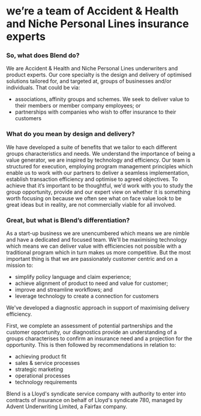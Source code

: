 # we’re a team of Accident & Health and Niche Personal Lines insurance experts

### So, what does Blend do?

We are Accident & Health and Niche Personal Lines underwriters and product experts.
Our core specialty is the design and delivery of optimised solutions tailored for, and targeted at, groups of businesses and/or individuals.
That could be via:

* associations, affinity groups and schemes. We seek to deliver value to their members or member company employees; or
* partnerships with companies who wish to offer insurance to their customers

### What do you mean by design and delivery?

We have developed a suite of benefits that we tailor to each different groups characteristics and needs.
We understand the importance of being a value generator, we are inspired by technology and efficiency.
Our team is structured for execution, employing program management principles which enable us to work with our partners to deliver a seamless implementation, establish transaction efficiency and optimise to agreed objectives.
To achieve that it’s important to be thoughtful, we'd work with you to study the group opportunity, provide and our expert view on whether it is something worth focusing on because we often see what on face value look to be great ideas but in reality, are not commercially viable for all involved.

### Great, but what is Blend’s differentiation?

As a start-up business we are unencumbered which means we are nimble and have a dedicated and focused team.
We'll be maximising technology which means we can deliver value with efficiencies not possible with a traditional program which in turn makes us more competitive.
But the most important thing is that we are passionately customer centric and on a mission to:

* simplify policy language and claim experience;
* achieve alignment of product to need and value for customer;
* improve and streamline workflows; and
* leverage technology to create a connection for customers

We've developed a diagnostic approach in support of maximising delivery efficiency.

First, we complete an assessment of potential partnerships and the customer opportunity, our diagnostics provide an understanding of a groups characterises to confirm an insurance need and a projection for the opportunity.
This is then followed by recommendations in relation to:

* achieving product fit
* sales & service processes
* strategic marketing
* operational processes
* technology requirements

Blend is a Lloyd's syndicate service company with authority to enter into contracts of insurance on behalf of Lloyd's syndicate 780, managed by Advent Underwriting Limited, a Fairfax company.
